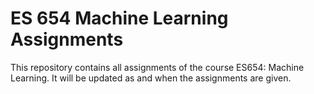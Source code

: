 # ES 654 Machine Learning Assignments

This repository contains all assignments of the course ES654: Machine Learning. It will be updated as and when the assignments are given.
